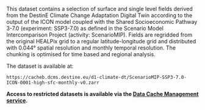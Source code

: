 This dataset contains a selection of surface and single level fields derived from the DestinE Climate Change Adaptation Digital Twin according to the output of the ICON model coupled with the Shared Socioeconomic Pathway 3-7.0 (experiment: SSP3-7.0) as defined in the Scenario Model Intercomparison Project (activity: ScenarioMIP). Fields are regridded from the original HEALPix grid to a regular latitude-longitude grid and distributed with 0.044° spatial resolution and monthly temporal resolution. The chunking is optimised for time based and regional analysis.

The dataset is available at:

`https://cacheb.dcms.destine.eu/d1-climate-dt/ScenarioMIP-SSP3-7.0-ICON-0001-high-sfc-monthly-v0.zarr`

**Access to restricted datasets is available via the [Data Cache Management service](https://platform.destine.eu/services/service/data-cache-management/).**
